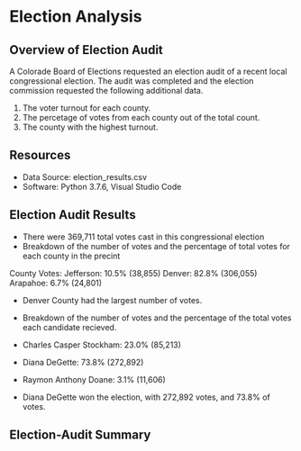 # Election Analysis

## Overview of Election Audit
A Colorade Board of Elections requested an election audit of a recent local congressional election. The audit was completed and the election commission requested the following additional data.

1. The voter turnout for each county.
2. The percetage of votes from each county out of the total count.
3. The county with the highest turnout.

## Resources
- Data Source: election_results.csv
- Software: Python 3.7.6, Visual Studio Code

## Election Audit Results
- There were 369,711 total votes cast in this congressional election
- Breakdown of the number of votes and the percentage of total votes for each county in the precint

County Votes:
Jefferson: 10.5% (38,855)
Denver: 82.8% (306,055)
Arapahoe: 6.7% (24,801)


- Denver County had the largest number of votes.
- Breakdown of the number of votes and the percentage of the total votes each candidate recieved.

- Charles Casper Stockham: 23.0% (85,213)
- Diana DeGette: 73.8% (272,892)
- Raymon Anthony Doane: 3.1% (11,606)

- Diana DeGette won the election, with 272,892 votes, and 73.8% of votes.

## Election-Audit Summary
